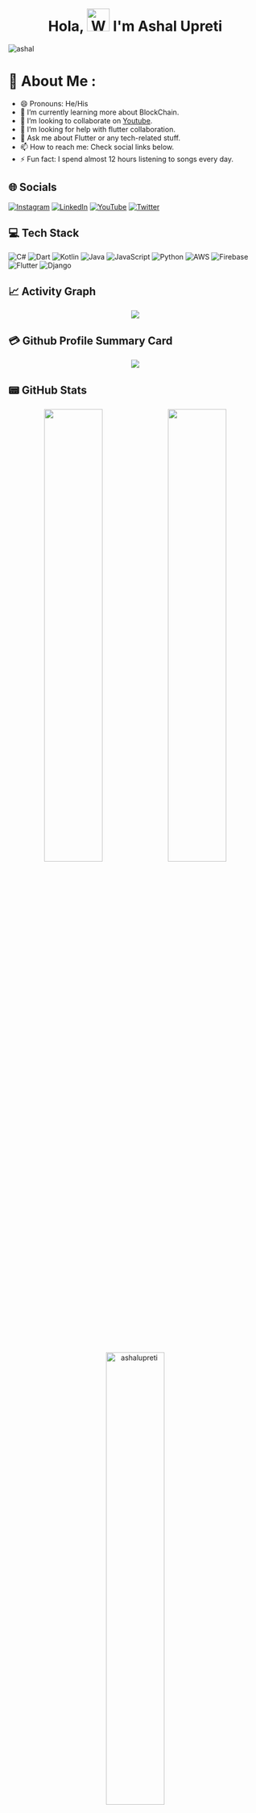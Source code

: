 <h1 align="center"> Hola, <img src="https://raw.githubusercontent.com/nixin72/nixin72/master/wave.gif" 
         alt="Waving hand animated gif"
         height="45"
         width="45" /> I'm Ashal Upreti</h1>

<p align="left"> <img src="https://komarev.com/ghpvc/?username=ashalupreti&label=Views&color=blue&style=plastic&style=for-the-badge" alt="ashal" /> </p>

# 💫 About Me :

- 😄 Pronouns: He/His
- 🌱 I’m currently learning more about BlockChain.
- 👯 I’m looking to collaborate on [Youtube](https://www.youtube.com/channel/UCwPMAuCWF9-DpkvxEj5EgWA/about).
- 🤔 I’m looking for help with flutter collaboration.
- 💬 Ask me about Flutter or any tech-related stuff.
- 📫 How to reach me: Check social links below.
- ⚡ Fun fact: I spend almost 12 hours listening to songs every day.

## 🌐 Socials

[![Instagram](https://img.shields.io/badge/Instagram-E4405F?style=for-the-badge&logo=instagram&logoColor=white)](https://instagram.com/__soondy__) [![LinkedIn](https://img.shields.io/badge/LinkedIn-0077B5?style=for-the-badge&logo=linkedin&logoColor=white)](https://www.linkedin.com/in/ashal-upreti-033a0a218/) [![YouTube](https://img.shields.io/badge/YouTube-FF0000?style=for-the-badge&logo=youtube&logoColor=white)](https://www.youtube.com/channel/UCwPMAuCWF9-DpkvxEj5EgWA/about) [![Twitter](https://img.shields.io/twitter/follow/ashal_upreti7?logo=Twitter&style=for-the-badge)](https://twitter.com/ashal_upreti7)

## 💻 Tech Stack

![C#](https://img.shields.io/badge/c%23-%23239120.svg?style=for-the-badge&logo=c-sharp&logoColor=white) ![Dart](https://img.shields.io/badge/dart-%230175C2.svg?style=for-the-badge&logo=dart&logoColor=white) ![Kotlin](https://img.shields.io/badge/kotlin-%230095D5.svg?style=for-the-badge&logo=kotlin&logoColor=white) ![Java](https://img.shields.io/badge/java-%23ED8B00.svg?style=for-the-badge&logo=java&logoColor=white) ![JavaScript](https://img.shields.io/badge/javascript-%23323330.svg?style=for-the-badge&logo=javascript&logoColor=%23F7DF1E) ![Python](https://img.shields.io/badge/python-3670A0?style=for-the-badge&logo=python&logoColor=ffdd54) ![AWS](https://img.shields.io/badge/AWS-%23FF9900.svg?style=for-the-badge&logo=amazon-aws&logoColor=white) ![Firebase](https://img.shields.io/badge/firebase-%23039BE5.svg?style=for-the-badge&logo=firebase) ![Flutter](https://img.shields.io/badge/Flutter-%2302569B.svg?style=for-the-badge&logo=Flutter&logoColor=white) ![Django](https://img.shields.io/badge/django-%23092E20.svg?style=for-the-badge&logo=django&logoColor=white)

## 📈 Activity Graph

<p align="center">
	<img src="https://activity-graph.herokuapp.com/graph?username=ashalupreti&theme=minimal"/>
</p>

## 💳 Github Profile Summary Card

<p align="center">
  <img src="https://github-profile-summary-cards.vercel.app/api/cards/profile-details?username=ashalupreti&theme=vue"/>
</p>

## 📟 GitHub Stats

<p align="center">
	<img width="48%" src="https://github-readme-stats.vercel.app/api?username=ashalupreti&show_icons=true&theme=vue" />
	<img width="48%" src="https://github-readme-streak-stats.herokuapp.com/?user=ashalupreti&theme=vue" />
  	<img width="48%" src="https://github-readme-stats.vercel.app/api/top-langs?username=ashalupreti&show_icons=true&locale=en&layout=compact" alt="ashalupreti" />
</p>

### ✍️Random Dev Quote

![](https://quotes-github-readme.vercel.app/api?type=horizontal&theme=vue)

---

[![](https://visitcount.itsvg.in/api?id=ashalupreti&icon=0&color=1)](https://visitcount.itsvg.in)

<div align="center">

### Show some ❤️ by starring some of the repositories!

</div>

